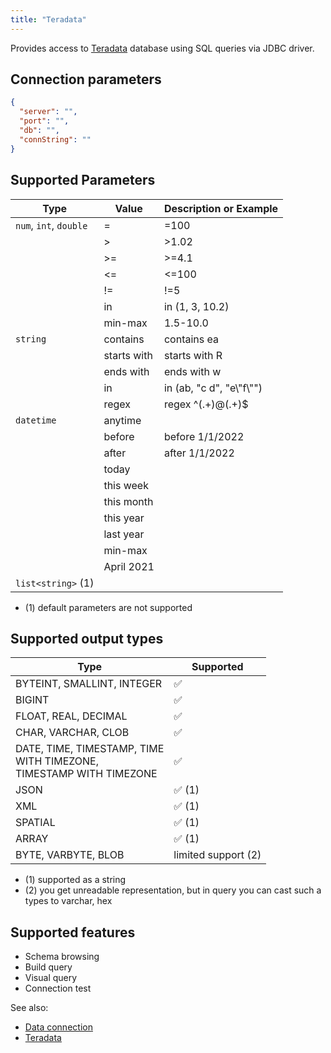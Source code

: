 ```yaml
---
title: "Teradata"
---
```


Provides access to
[Teradata](https://www.teradata.ru/Products/Software/Database) database using
SQL queries via JDBC driver.

## Connection parameters

```json
{
  "server": "",
  "port": "",
  "db": "",
  "connString": ""
}
```

## Supported Parameters

| Type                   | Value       | Description or Example     |
|------------------------|-------------|----------------------------|
| `num`, `int`, `double` | =           | =100                       |
|                        | >           | >1.02                      |
|                        | >=          | >=4.1                      |
|                        | <=          | <=100                      |
|                        | !=          | !=5                        |
|                        | in          | in (1, 3, 10.2)            |
|                        | min-max     | 1.5-10.0                   |
| `string`               | contains    | contains ea                |
|                        | starts with | starts with R              |
|                        | ends with   | ends with w                |
|                        | in          | in (ab, "c d", "e\\"f\\"") |
|                        | regex       | regex ^(.+)@(.+)$          |
| `datetime`             | anytime     |                            |
|                        | before      | before 1/1/2022            |
|                        | after       | after 1/1/2022             |
|                        | today       |                            |
|                        | this week   |                            |
|                        | this month  |                            |
|                        | this year   |                            |
|                        | last year   |                            |
|                        | min-max     |                            |
|                        | April 2021  |                            |
| `list<string>` (1)     |             |                            |

* (1) default parameters are not supported

## Supported output types

| Type                                                                         | Supported              |
|------------------------------------------------------------------------------|------------------------|
| BYTEINT, SMALLINT, INTEGER                                                   | :white_check_mark:     |
| BIGINT                                                                       | :white_check_mark:     |
| FLOAT, REAL, DECIMAL                                                         | :white_check_mark:     |
| CHAR, VARCHAR, CLOB                                                          | :white_check_mark:     |
| DATE, TIME, TIMESTAMP, TIME <br/>WITH TIMEZONE, <br/>TIMESTAMP WITH TIMEZONE | :white_check_mark:     |
| JSON                                                                         | :white_check_mark: (1) |
| XML                                                                          | :white_check_mark: (1) |
| SPATIAL                                                                      | :white_check_mark: (1) |
| ARRAY                                                                        | :white_check_mark: (1) |
| BYTE, VARBYTE, BLOB                                                          | limited support    (2) |

* (1) supported as a string
* (2) you get unreadable representation, but in query you can cast such a types to varchar, hex

## Supported features

* Schema browsing
* Build query
* Visual query
* Connection test

See also:

* [Data connection](../access.md#data-connection)
* [Teradata](https://www.teradata.ru/Products/Software/Database)
